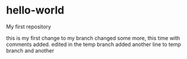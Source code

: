 # hello-world
My first repository

this is my first change to my branch
changed some more, this time with comments added.
edited in the temp branch
added another line to temp branch
and another
